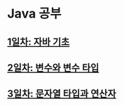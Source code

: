 # Java 공부
## <a href="TIL/Day 1.md">1일차: 자바 기초</a>
## <a href="TIL/Day 2.md">2일차: 변수와 변수 타입</a>
## <a href="TIL/Day 3.md">3일차: 문자열 타입과 연산자</a>
